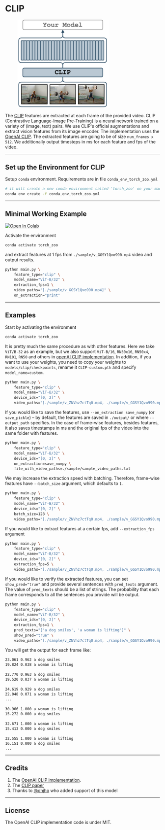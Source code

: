 # CLIP

<figure>
  <img src="../../_assets/clip.png" width="300" />
</figure>

The [CLIP](https://arxiv.org/abs/2103.00020) features are extracted at each frame of the provided video.
CLIP (Contrastive Language-Image Pre-Training) is a neural network trained on a variety of (image, text) pairs.
We use CLIP's official augmentations and extract vision features from its image encoder.
The implementation uses the [OpenAI CLIP](https://github.com/openai/CLIP).
The extracted features are going to be of size `num_frames x 512`.
We additionally output timesteps in ms for each feature and fps of the video.

---

## Set up the Environment for CLIP
Setup `conda` environment. Requirements are in file `conda_env_torch_zoo.yml`
```bash
# it will create a new conda environment called 'torch_zoo' on your machine
conda env create -f conda_env_torch_zoo.yml
```

---

## Minimal Working Example

[![Open In Colab](https://colab.research.google.com/assets/colab-badge.svg)](https://colab.research.google.com/drive/1Zd7r8uKGLGSxlil4PPnXk_4I3KOsjPpO?usp=sharing)


Activate the environment
```bash
conda activate torch_zoo
```

and extract features at 1 fps from `./sample/v_GGSY1Qvo990.mp4` video and output results.
```bash
python main.py \
    feature_type="clip" \
    model_name="ViT-B/32" \
    extraction_fps=1 \
    video_paths="[./sample/v_GGSY1Qvo990.mp4]" \
    on_extraction="print"
```

---

## Examples
Start by activating the environment
```bash
conda activate torch_zoo
```

It is pretty much the same procedure as with other features.
Here we take `ViT/B-32` as an example, but we also support `ViT-B/16`, `RN50x16`, `RN50x4`, `RN101`, `RN50` and others in [openAI CLIP implementation](https://github.com/openai/CLIP).
In addition, if you want to use your weights, you need to copy your weights to `models/clip/checkpoints`, rename it `CLIP-custom.pth` and specify `model_name=custom`.
```bash
python main.py \
    feature_type="clip" \
    model_name="ViT-B/32" \
    device_ids="[0, 2]" \
    video_paths="[./sample/v_ZNVhz7ctTq0.mp4, ./sample/v_GGSY1Qvo990.mp4]"
```
If you would like to save the features, use `--on_extraction save_numpy` (or `save_pickle`) – by default, the features are saved in `./output/` or where `--output_path` specifies. In the case of frame-wise features, besides features, it also saves timestamps in ms and the original fps of the video into the same folder with features.
```bash
python main.py \
    feature_type="clip" \
    model_name="ViT-B/32" \
    device_ids="[0, 2]" \
    on_extraction=save_numpy \
    file_with_video_paths=./sample/sample_video_paths.txt
```
We may increase the extraction speed with batching. Therefore, frame-wise features have `--batch_size` argument, which defaults to `1`.
```bash
python main.py \
    feature_type="clip" \
    model_name="ViT-B/32" \
    device_ids="[0, 2]" \
    batch_size=128 \
    video_paths="[./sample/v_ZNVhz7ctTq0.mp4, ./sample/v_GGSY1Qvo990.mp4]"
```
If you would like to extract features at a certain fps, add `--extraction_fps` argument
```bash
python main.py \
    feature_type="clip" \
    model_name="ViT-B/32" \
    device_ids="[0, 2]" \
    extraction_fps=5 \
    video_paths="[./sample/v_ZNVhz7ctTq0.mp4, ./sample/v_GGSY1Qvo990.mp4]"
```

If you would like to verify the extracted features, you can
set `show_pred="true"` and provide several sentences with `pred_texts` argument.
The value of `pred_texts` should be a list of strings.
The probability that each frame corresponds to all the sentences you provide will be output.
```bash
python main.py \
    feature_type="clip" \
    model_name="ViT-B/32" \
    device_ids="[0, 2]" \
    extraction_fps=1 \
    pred_texts="['a dog smiles', 'a woman is lifting']" \
    show_pred="true" \
    video_paths="[./sample/v_ZNVhz7ctTq0.mp4, ./sample/v_GGSY1Qvo990.mp4]"
```
You will get the output for each frame like:
```
23.061 0.962 a dog smiles
19.824 0.038 a woman is lifting

22.770 0.963 a dog smiles
19.520 0.037 a woman is lifting

24.619 0.929 a dog smiles
22.048 0.071 a woman is lifting
...

30.966 1.000 a woman is lifting
15.272 0.000 a dog smiles

32.671 1.000 a woman is lifting
15.413 0.000 a dog smiles

32.555 1.000 a woman is lifting
16.151 0.000 a dog smiles
...
```

---

## Credits
1. The [OpenAI CLIP implementation](https://github.com/openai/CLIP).
2. The [CLIP paper](https://arxiv.org/abs/2103.00020)
3. Thanks to [@ohjho](https://github.com/ohjho) who added support of this model

---

## License
The OpenAI CLIP implementation code is under MIT.
